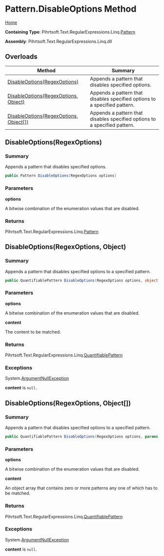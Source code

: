 # Pattern\.DisableOptions Method

[Home](../../../../../../README.md)

**Containing Type**: Pihrtsoft\.Text\.RegularExpressions\.Linq\.[Pattern](../README.md)

**Assembly**: Pihrtsoft\.Text\.RegularExpressions\.Linq\.dll

## Overloads

| Method | Summary |
| ------ | ------- |
| [DisableOptions(RegexOptions)](#Pihrtsoft_Text_RegularExpressions_Linq_Pattern_DisableOptions_System_Text_RegularExpressions_RegexOptions_) | Appends a pattern that disables specified options\. |
| [DisableOptions(RegexOptions, Object)](#Pihrtsoft_Text_RegularExpressions_Linq_Pattern_DisableOptions_System_Text_RegularExpressions_RegexOptions_System_Object_) | Appends a pattern that disables specified options to a specified pattern\. |
| [DisableOptions(RegexOptions, Object\[\])](#Pihrtsoft_Text_RegularExpressions_Linq_Pattern_DisableOptions_System_Text_RegularExpressions_RegexOptions_System_Object___) | Appends a pattern that disables specified options to a specified pattern\. |

## DisableOptions\(RegexOptions\) <a name="Pihrtsoft_Text_RegularExpressions_Linq_Pattern_DisableOptions_System_Text_RegularExpressions_RegexOptions_"></a>

### Summary

Appends a pattern that disables specified options\.

```csharp
public Pattern DisableOptions(RegexOptions options)
```

### Parameters

**options**

A bitwise combination of the enumeration values that are disabled\.

### Returns

Pihrtsoft\.Text\.RegularExpressions\.Linq\.[Pattern](../README.md)

## DisableOptions\(RegexOptions, Object\) <a name="Pihrtsoft_Text_RegularExpressions_Linq_Pattern_DisableOptions_System_Text_RegularExpressions_RegexOptions_System_Object_"></a>

### Summary

Appends a pattern that disables specified options to a specified pattern\.

```csharp
public QuantifiablePattern DisableOptions(RegexOptions options, object content)
```

### Parameters

**options**

A bitwise combination of the enumeration values that are disabled\.

**content**

The content to be matched\.

### Returns

Pihrtsoft\.Text\.RegularExpressions\.Linq\.[QuantifiablePattern](../../QuantifiablePattern/README.md)

### Exceptions

System\.[ArgumentNullException](https://docs.microsoft.com/en-us/dotnet/api/system.argumentnullexception)

**content** is `null`\.

## DisableOptions\(RegexOptions, Object\[\]\) <a name="Pihrtsoft_Text_RegularExpressions_Linq_Pattern_DisableOptions_System_Text_RegularExpressions_RegexOptions_System_Object___"></a>

### Summary

Appends a pattern that disables specified options to a specified pattern\.

```csharp
public QuantifiablePattern DisableOptions(RegexOptions options, params object[] content)
```

### Parameters

**options**

A bitwise combination of the enumeration values that are disabled\.

**content**

An object array that contains zero or more patterns any one of which has to be matched\.

### Returns

Pihrtsoft\.Text\.RegularExpressions\.Linq\.[QuantifiablePattern](../../QuantifiablePattern/README.md)

### Exceptions

System\.[ArgumentNullException](https://docs.microsoft.com/en-us/dotnet/api/system.argumentnullexception)

**content** is `null`\.

